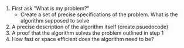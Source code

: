 1. First ask "What is my problem?"
	- Create a set of precise specifications of the problem. What is the algorithm supposed to solve
2. A precise description of the algorithm itself (create psuedocode)
3. A proof that the algorithm solves the problem outlined in step 1
4. How fast or space efficient does the algorithm need to be?
